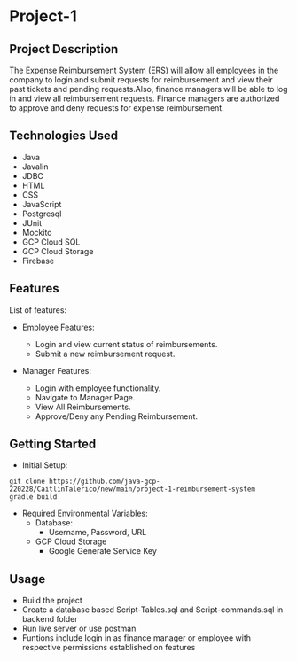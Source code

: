 # Project-1

## Project Description

The Expense Reimbursement System (ERS) will allow  all employees in the company to login and submit requests for reimbursement and view their past tickets and pending requests.Also, finance managers will be able to log in and view all reimbursement requests. Finance managers are authorized to approve and deny requests for expense reimbursement.

## Technologies Used

* Java
* Javalin
* JDBC
* HTML
* CSS
* JavaScript
* Postgresql
* JUnit
* Mockito
* GCP Cloud SQL
* GCP Cloud Storage
* Firebase

## Features

List of features:
* Employee Features:
  * Login and view current status of reimbursements.
  * Submit a new reimbursement request.

* Manager Features:
  * Login with employee functionality.
  * Navigate to Manager Page.
  * View All Reimbursements.
  * Approve/Deny any Pending Reimbursement.

## Getting Started
- Initial Setup:
```
git clone https://github.com/java-gcp-220228/CaitlinTalerico/new/main/project-1-reimbursement-system
gradle build
```
- Required Environmental Variables:
  - Database:
    - Username, Password, URL
  - GCP Cloud Storage
    - Google Generate Service Key


## Usage

* Build the project
* Create a database based Script-Tables.sql and Script-commands.sql in backend folder
* Run live server or use postman 
* Funtions include login in as finance manager or employee with respective permissions established on features
